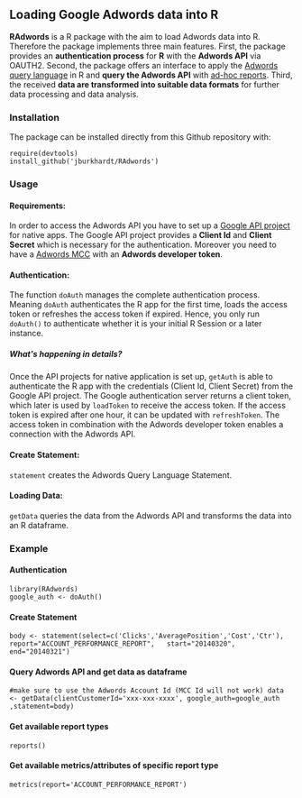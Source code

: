 ## Loading Google Adwords data into R ##

**RAdwords** is a R package with the aim to load Adwords data into R. Therefore the package implements three main features.
First, the package provides an **authentication process** for **R** with the **Adwords API** via OAUTH2.
Second, the package offers an interface to apply the [Adwords query language](https://developers.google.com/adwords/api/docs/guides/awql) in R and **query the Adwords API** with [ad-hoc reports](https://developers.google.com/adwords/api/docs/guides/reporting).
Third, the received **data are transformed into suitable data formats** for further data processing and data analysis.


### Installation ###

The package can be installed directly from this Github repository with:

`require(devtools)`  
`install_github('jburkhardt/RAdwords')`


### Usage ###

#### Requirements: ####
In order to access the Adwords API you have to set up a [Google API project](https://developers.google.com/console/help/) for native apps. The Google API project provides a **Client Id** and **Client Secret** which is necessary for the authentication. Moreover you need to have a [Adwords MCC](https://developers.google.com/adwords/api/docs/signingup) with an **Adwords developer token**.

#### Authentication: ####
The function `doAuth` manages the complete authentication process. Meaning `doAuth` authenticates the R app for the first time, loads the access token or refreshes the access token if expired. Hence, you only run `doAuth()` to authenticate whether it is your initial R Session or a later instance.

##### What's happening in details? #####
Once the API projects for native application is set up, `getAuth` is able to authenticate the R app with the credentials (Client Id, Client Secret) from the Google API project. The Google authentication server returns a client token, which later is used by `loadToken` to receive the access token. If the access token is expired after one hour, it can be updated with `refreshToken`. The access token in combination with the Adwords developer token enables a connection with the Adwords API.

#### Create Statement: ####
`statement` creates the Adwords Query Language Statement.

#### Loading Data: ####
`getData` queries the data from the Adwords API and transforms the data into an R dataframe.

### Example ###

#### Authentication ####
`library(RAdwords)`  
`google_auth <- doAuth()`
#### Create Statement ####
`body <- statement(select=c('Clicks','AveragePosition','Cost','Ctr'),  
                  report="ACCOUNT_PERFORMANCE_REPORT",  
                  start="20140320",  
                  end="20140321")`  
#### Query Adwords API and get data as dataframe ####
`#make sure to use the Adwords Account Id (MCC Id will not work)
data <- getData(clientCustomerId='xxx-xxx-xxxx', google_auth=google_auth ,statement=body)`
#### Get available report types ####
`reports()`
#### Get available metrics/attributes of specific report type ####
`metrics(report='ACCOUNT_PERFORMANCE_REPORT')`
